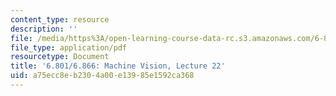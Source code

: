 ```yaml
---
content_type: resource
description: ''
file: /media/https%3A/open-learning-course-data-rc.s3.amazonaws.com/6-801-machine-vision-fall-2020/a75ecc8eb2304a00e13985e1592ca368_MIT6_801F20_lec22.pdf
file_type: application/pdf
resourcetype: Document
title: '6.801/6.866: Machine Vision, Lecture 22'
uid: a75ecc8e-b230-4a00-e139-85e1592ca368
---
```

